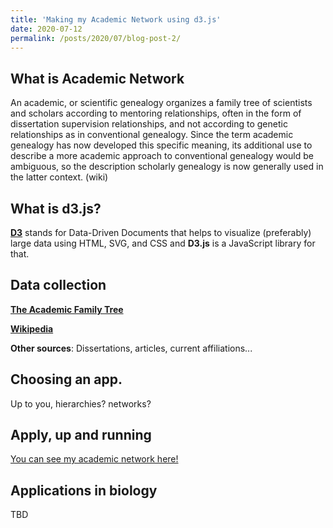 ```yaml
---
title: 'Making my Academic Network using d3.js'
date: 2020-07-12
permalink: /posts/2020/07/blog-post-2/
---
```


## What is Academic Network

An academic, or scientific genealogy organizes a family tree of scientists and scholars according to mentoring relationships, often in the form of dissertation supervision relationships, and not according to genetic relationships as in conventional genealogy. Since the term academic genealogy has now developed this specific meaning, its additional use to describe a more academic approach to conventional genealogy would be ambiguous, so the description scholarly genealogy is now generally used in the latter context. (wiki)


## What is d3.js?

[**D3**](https://d3js.org) stands for Data-Driven Documents that helps to visualize (preferably) large data using HTML, SVG, and CSS and **D3.js** is a JavaScript library for that.  





## Data collection

[**The Academic Family Tree**](https://academictree.org) 

[**Wikipedia**](https://academictree.org)

**Other sources**: Dissertations, articles, current affiliations...





## Choosing an app.

Up to you, hierarchies? networks?





## Apply, up and running

<p><a href="/photograph/academictree.html" target="_blank">You can see my academic network here!</a></p>





## Applications in biology

TBD
